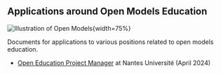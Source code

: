 ## Applications around Open Models Education

![Illustration of Open Models](https://raw.githubusercontent.com/Open-Models/Base/refs/heads/main/images/open-models.png){width=75%}

Documents for applications to various positions related to open models education.


- [Open Education Project Manager](nantes/README.md) at Nantes Université (April 2024)
